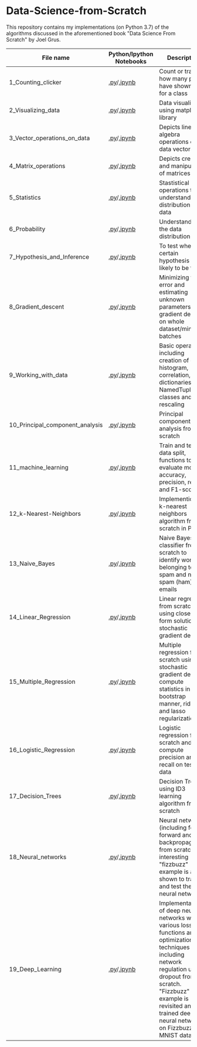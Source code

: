 # Data-Science-from-Scratch
This repository contains my implementations (on Python 3.7) of the algorithms discussed in the aforementioned book "Data Science From Scratch" by Joel Grus.

| **File name** |  **Python/Ipython Notebooks** |**Description** |
| ------------- | ----------------------------------|--------------| 
| 1_Counting_clicker |[.py](https://github.com/RuchikaVermaVaid/Data-Science-from-Scratch/blob/master/CountingClicker.py)/[.ipynb](https://github.com/RuchikaVermaVaid/Data-Science-from-Scratch/blob/master/CountingClicker.ipynb)|Count or track how many people have shown up for a class|
| 2_Visualizing_data | [.py](https://github.com/RuchikaVermaVaid/Data-Science-from-Scratch/blob/master/Visualizing_data.py)/[.ipynb](https://github.com/RuchikaVermaVaid/Data-Science-from-Scratch/blob/master/Visualizing_data.ipynb) | Data visualization using matplotlib library|
| 3_Vector_operations_on_data | [.py](https://github.com/RuchikaVermaVaid/Data-Science-from-Scratch/blob/master/Vector_operations_on_data.py)/[.ipynb](https://github.com/RuchikaVermaVaid/Data-Science-from-Scratch/blob/master/DataAsVectors.ipynb) |Depicts linear algebra operations on data vectors|
| 4_Matrix_operations | [.py](https://github.com/RuchikaVermaVaid/Data-Science-from-Scratch/blob/master/matrix_operations.py)/[.ipynb](https://github.com/RuchikaVermaVaid/Data-Science-from-Scratch/blob/master/Matrix_operations.ipynb) |Depicts creation and manipulation of matrices|
| 5_Statistics | [.py](https://github.com/RuchikaVermaVaid/Data-Science-from-Scratch/blob/master/Statistics.py)/[.ipynb](https://github.com/RuchikaVermaVaid/Data-Science-from-Scratch/blob/master/Statistics.ipynb)| Stastistical operations to understand the distribution of data|
| 6_Probability| [.py](https://github.com/ruchikavermavaid/Data-Science-from-Scratch-Python/blob/master/Probability.py)/[.ipynb](https://github.com/ruchikavermavaid/Data-Science-from-Scratch-Python/blob/master/Probability.ipynb)| Understanding the data distribution|
| 7_Hypothesis_and_Inference | [.py](https://github.com/ruchikavermavaid/Data-Science-from-Scratch-Python/blob/master/Hypothesis_and_Inference.py)/[.ipynb](https://github.com/ruchikavermavaid/Data-Science-from-Scratch-Python/blob/master/Hypothesis%20and%20inference.ipynb)|To test whether a certain hypothesis is likely to be true|
| 8_Gradient_descent |[.py](https://github.com/ruchikaverma-iitg/Data-Science-from-Scratch-Python/blob/master/gradient_descent.py)/[.ipynb](https://github.com/ruchikaverma-iitg/Data-Science-from-Scratch-Python/blob/master/gradient_descent.ipynb)| Minimizing the error and estimating unknown parameters using gradient descent on whole dataset/mini-batches|
| 9_Working_with_data |[.py](https://github.com/ruchikaverma-iitg/Data-Science-from-Scratch-Python/blob/master/working_with_data.py)/[.ipynb](https://github.com/ruchikaverma-iitg/Data-Science-from-Scratch-Python/blob/master/Working%20with%20data.ipynb)| Basic operations including creation of data histogram,  correlation, dictionaries, NamedTuple, classes and rescaling|
| 10_Principal_component_analysis |[.py](https://github.com/ruchikaverma-iitg/Data-Science-from-Scratch-Python/blob/master/pca.py)/[.ipynb](https://github.com/ruchikaverma-iitg/Data-Science-from-Scratch-Python/blob/master/pca.ipynb)| Principal component analysis from scratch|
| 11_machine_learning|[.py](https://github.com/ruchikaverma-iitg/Data-Science-from-Scratch-Python/blob/master/machine_learning.py)/[.ipynb](https://github.com/ruchikaverma-iitg/Data-Science-from-Scratch-Python/blob/master/machine_learning.ipynb)| Train and test data split, functions to evaluate model's accuracy, precision, recall and F1-score|
| 12_k-Nearest-Neighbors|[.py](https://github.com/ruchikaverma-iitg/Data-Science-from-Scratch-Python/blob/master/k-Nearest_Neighbors.py)/[.ipynb](https://github.com/ruchikaverma-iitg/Data-Science-from-Scratch-Python/blob/master/k-Nearest_Neighbors.ipynb)| Implemention of k-nearest neighbors algorithm from scratch in Python|
| 13_Naive_Bayes|[.py](https://github.com/ruchikaverma-iitg/Data-Science-from-Scratch-Python/blob/master/NaiveBayes.py)/[.ipynb](https://github.com/ruchikaverma-iitg/Data-Science-from-Scratch-Python/blob/master/Naive%20Bayes.ipynb)| Naive Bayes classifier from scratch to identify words belonging to spam and not spam (ham) emails|
| 14_Linear_Regression|[.py](https://github.com/ruchikaverma-iitg/Data-Science-from-Scratch-Python/blob/master/linear_regression.py)/[.ipynb](https://github.com/ruchikaverma-iitg/Data-Science-from-Scratch-Python/blob/master/linear_regression.ipynb)| Linear regression from scratch using closed form solution and stochastic gradient descent|
| 15_Multiple_Regression|[.py](https://github.com/ruchikaverma-iitg/Data-Science-from-Scratch-Python/blob/master/multiple_regression.py)/[.ipynb](https://github.com/ruchikaverma-iitg/Data-Science-from-Scratch-Python/blob/master/multiple_regression.ipynb)| Multiple regression from scratch using stochastic gradient descent, compute statistics in bootstrap manner, ridge and lasso regularization|
| 16_Logistic_Regression|[.py](https://github.com/ruchikaverma-iitg/Data-Science-from-Scratch-Python/blob/master/logistic_regression.py)/[.ipynb](https://github.com/ruchikaverma-iitg/Data-Science-from-Scratch-Python/blob/master/Logistic%20Regression.ipynb)| Logistic regression from scratch and compute precision and recall on testing data|
| 17_Decision_Trees|[.py](https://github.com/ruchikaverma-iitg/Data-Science-from-Scratch-Python/blob/master/Decision_Trees.py)/[.ipynb](https://github.com/ruchikaverma-iitg/Data-Science-from-Scratch-Python/blob/master/Decision_Trees.ipynb)| Decision Trees using ID3 learning algorithm from scratch|
| 18_Neural_networks|[.py](https://github.com/ruchikaverma-iitg/Data-Science-from-Scratch-Python/blob/master/Neural_networks.py)/[.ipynb](https://github.com/ruchikaverma-iitg/Data-Science-from-Scratch-Python/blob/master/Neural_networks.ipynb) | Neural network (including feed-forward and backpropagation) from scratch. An interesting "fizzbuzz" example is also shown to train and test the neural network|
| 19_Deep_Learning|[.py](https://github.com/ruchikaverma-iitg/Data-Science-from-Scratch-Python/blob/master/Deep_Learning.py)/[.ipynb](https://github.com/ruchikaverma-iitg/Data-Science-from-Scratch-Python/blob/master/Deep_Learning.ipynb) | Implementation of deep neural networks with various loss functions and optimization techniques including network regulation using dropout from scratch. "Fizzbuzz" example is revisited and trained deep neural networks on Fizzbuzz and MNIST data.|
